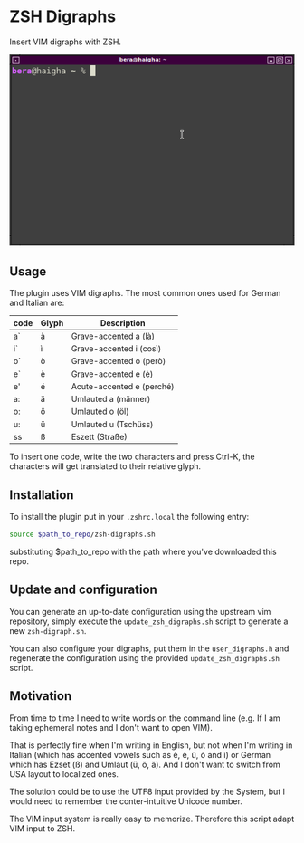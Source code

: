 # ZSH Digraphs

Insert VIM digraphs with ZSH.

![Download of german's wikipedia and grep of eszet words.](https://github.com/berdav/zsh-digraphs/raw/master/readme-img/zsh-digraphs.gif)

## Usage
The plugin uses VIM digraphs.
The most common ones used for German and Italian are:

| code | Glyph | Description               |
|------|-------|---------------------------|
|  a`  |   à   | Grave-accented a (là)     |
|  i`  |   ì   | Grave-accented i (così)   |
|  o`  |   ò   | Grave-accented o (però)   |
|  e`  |   è   | Grave-accented e (è)      |
|  e'  |   é   | Acute-accented e (perché) |
|  a:  |   ä   | Umlauted a (männer)       |
|  o:  |   ö   | Umlauted o (öl)           |
|  u:  |   ü   | Umlauted u (Tschüss)      |
|  ss  |   ß   | Eszett (Straße)           |

To insert one code, write the two characters and press Ctrl-K, the
characters will get translated to their relative glyph.

## Installation
To install the plugin put in your `.zshrc.local` the following
entry:
```bash
source $path_to_repo/zsh-digraphs.sh
```
substituting $path_to_repo with the path where you've downloaded this repo.

## Update and configuration
You can generate an up-to-date configuration using the upstream vim
repository, simply execute the `update_zsh_digraphs.sh` script to generate
a new `zsh-digraph.sh`.

You can also configure your digraphs, put them in the `user_digraphs.h`
and regenerate the configuration using the provided
`update_zsh_digraphs.sh` script.

## Motivation
From time to time I need to write words on the command line (e.g.
If I am taking ephemeral notes and I don't want to open VIM).

That is perfectly fine when I'm writing in English, but not when I'm
writing in Italian (which has accented vowels such as è, é, ù, ò and ì)
or German which has Ezset (ß) and Umlaut (ü, ö, ä).  And I don't want to
switch from USA layout to localized ones.

The solution could be to use the UTF8 input provided by the System, but
I would need to remember the conter-intuitive Unicode number.

The VIM input system is really easy to memorize.  Therefore this script
adapt VIM input to ZSH.
